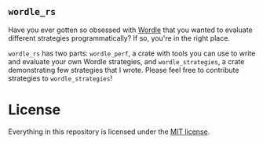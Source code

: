 `wordle_rs`
-----------

Have you ever gotten so obsessed with [Wordle](https://www.powerlanguage.co.uk/wordle/) that you wanted to evaluate different strategies programmatically? If so, you're in the right place.

`wordle_rs` has two parts: `wordle_perf`, a crate with tools you can use to write and evaluate your own Wordle strategies, and `wordle_strategies`, a crate demonstrating few strategies that I wrote.
Please feel free to contribute strategies to `wordle_strategies`!

# License

Everything in this repository is licensed under the [MIT license](LICENSE).